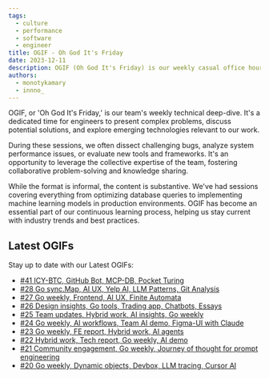 ```yaml
---
tags:
  - culture
  - performance
  - software
  - engineer
title: OGIF - Oh God It's Friday
date: 2023-12-11
description: OGIF (Oh God It's Friday) is our weekly casual office hours meeting, where team members unwind, share updates, and connect in a relaxed environment at the end of each work week.
authors:
  - monotykamary
  - innno_
---
```


OGIF, or 'Oh God It's Friday,' is our team's weekly technical deep-dive. It's a dedicated time for engineers to present complex problems, discuss potential solutions, and explore emerging technologies relevant to our work.

During these sessions, we often dissect challenging bugs, analyze system performance issues, or evaluate new tools and frameworks. It's an opportunity to leverage the collective expertise of the team, fostering collaborative problem-solving and knowledge sharing.

While the format is informal, the content is substantive. We've had sessions covering everything from optimizing database queries to implementing machine learning models in production environments. OGIF has become an essential part of our continuous learning process, helping us stay current with industry trends and best practices.

## Latest OGIFs

Stay up to date with our Latest OGIFs:

- [#41 ICY-BTC, GitHub Bot, MCP-DB, Pocket Turing](/updates/ogif/41-20250314)
- [#28 Go sync.Map, AI UX, Yelp AI, LLM Patterns, Git Analysis](/updates/ogif/28-20241018)
- [#27 Go weekly, Frontend, AI UX, Finite Automata](/updates/ogif/27-20241011)
- [#26 Design insights, Go tools, Trading app, Chatbots, Essays](/updates/ogif/26-20241004)
- [#25 Team updates, Hybrid work, AI insights, Go weekly](/updates/ogif/25-20240927)
- [#24 Go weekly, AI workflows, Team AI demo, Figma-UI with Claude](/updates/ogif/24-20240920)
- [#23 Go weekly, FE report, Hybrid work, AI agents](/updates/ogif/23-20240913)
- [#22 Hybrid work, Tech report, Go weekly, AI demo](/updates/ogif/22-20240906)
- [#21 Community engagement, Go weekly, Journey of thought for prompt engineering](/updates/ogif/21-20240830)
- [#20 Go weekly, Dynamic objects, Devbox, LLM tracing, Cursor AI](/updates/ogif/20-20240823)
